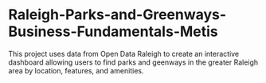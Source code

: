 # Raleigh-Parks-and-Greenways-Business-Fundamentals-Metis
This project uses data from Open Data Raleigh to create an interactive dashboard allowing users to find parks and geenways in the greater Raleigh area by location, features, and amenities.
